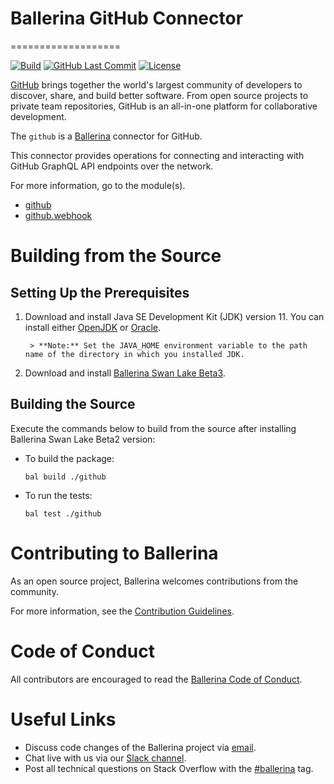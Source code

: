 # Ballerina GitHub Connector
===================

[![Build](https://github.com/ballerina-platform/module-ballerinax-github/workflows/CI/badge.svg)](https://github.com/ballerina-platform/module-ballerinax-github/actions?query=workflow%3ACI)
[![GitHub Last Commit](https://img.shields.io/github/last-commit/ballerina-platform/module-ballerinax-github.svg)](https://github.com/ballerina-platform/module-ballerinax-github/commits/master)
[![License](https://img.shields.io/badge/License-Apache%202.0-blue.svg)](https://opensource.org/licenses/Apache-2.0)

[GitHub](https://github.com/) brings together the world's largest community of developers to discover, share, and build better software. From open source projects to private team repositories, GitHub is an all-in-one platform for collaborative development.

The `github` is a [Ballerina](https://ballerina.io/) connector for GitHub.

This connector provides operations for connecting and interacting with GitHub GraphQL API endpoints over the network. 

For more information, go to the module(s).
-  [github](github/Module.md)
-  [github.webhook](github/modules/webhook/Module.md)


# Building from the Source
## Setting Up the Prerequisites

1. Download and install Java SE Development Kit (JDK) version 11. You can install either [OpenJDK](https://adoptopenjdk.net/) or [Oracle](https://www.oracle.com/java/technologies/javase-jdk11-downloads.html).

        > **Note:** Set the JAVA_HOME environment variable to the path name of the directory in which you installed JDK.

2. Download and install [Ballerina Swan Lake Beta3](https://ballerina.io/). 

## Building the Source
Execute the commands below to build from the source after installing Ballerina Swan Lake Beta2 version:

* To build the package:
    ```    
    bal build ./github
    ```
* To run the tests:
    ```
    bal test ./github
    ```

# Contributing to Ballerina
As an open source project, Ballerina welcomes contributions from the community. 

For more information, see the [Contribution Guidelines](https://github.com/ballerina-platform/ballerina-lang/blob/main/CONTRIBUTING.md).

# Code of Conduct
All contributors are encouraged to read the [Ballerina Code of Conduct](https://ballerina.io/code-of-conduct).

# Useful Links
* Discuss code changes of the Ballerina project via [email](mailto:ballerina-dev@googlegroups.com).
* Chat live with us via our [Slack channel](https://ballerina.io/community/slack/).
* Post all technical questions on Stack Overflow with the [#ballerina](https://stackoverflow.com/questions/tagged/ballerina) tag.
